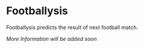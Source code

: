 # Footballysis
Footballysis predicts the result of next football match.

*More Information will be added soon*



